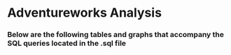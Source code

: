 # Adventureworks Analysis
### Below are the following tables and graphs that accompany the SQL queries located in the .sql file

